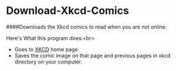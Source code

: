 # Download-Xkcd-Comics

####Downloads the Xkcd comics to read when you are not online.

Here's What this program does:<br\>
  * Goes to [XKCD](http://xkcd.com) home page.
  * Saves the comic image on that page and previous pages in xkcd directory on your computer.



